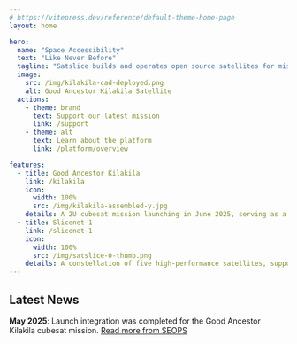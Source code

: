 ```yaml
---
# https://vitepress.dev/reference/default-theme-home-page
layout: home

hero:
  name: "Space Accessibility"
  text: "Like Never Before"
  tagline: "Satslice builds and operates open source satellites for missions in the public good."
  image:
    src: /img/kilakila-cad-deployed.png
    alt: Good Ancestor Kilakila Satellite
  actions:
    - theme: brand
      text: Support our latest mission
      link: /support
    - theme: alt
      text: Learn about the platform
      link: /platform/overview

features:
  - title: Good Ancestor Kilakila
    link: /kilakila
    icon:
      width: 100%
      src: /img/kilakila-assembled-y.jpg
    details: A 2U cubesat mission launching in June 2025, serving as a hardware and software testbed for future Satslice missions.
  - title: Slicenet-1
    link: /slicenet-1
    icon:
      width: 100%
      src: /img/satslice-0-thumb.png
    details: A constellation of five high-performance satellites, supporting a range of amateur radio and citizen science applications.
---
```


## Latest News

**May 2025**: Launch integration was completed for the Good Ancestor Kilakila cubesat mission. [Read more from SEOPS](https://www.linkedin.com/posts/seopsllc_transporter-transporter14-seops-activity-7328849626596278273-z97J)
